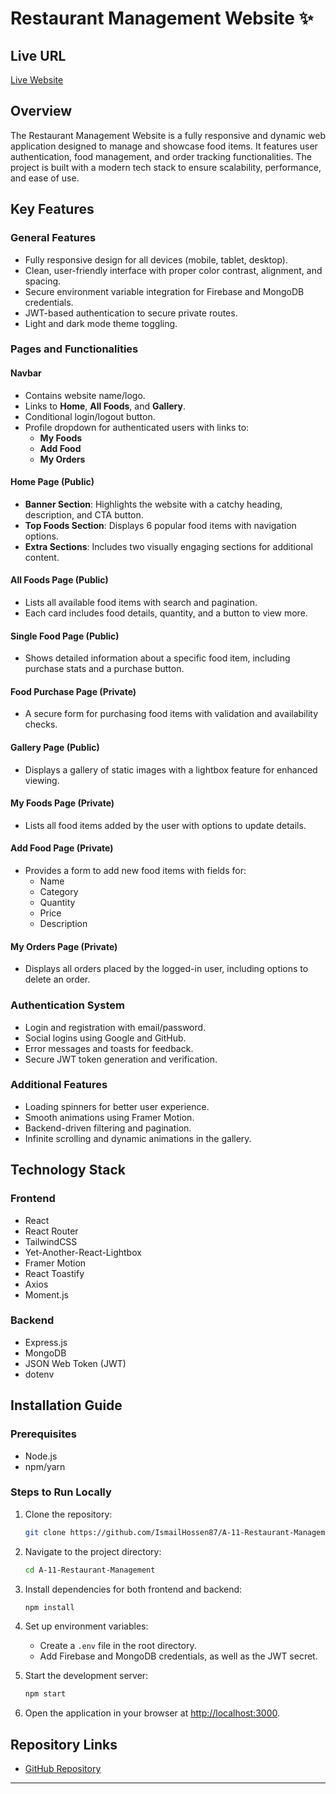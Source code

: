 # Restaurant Management Website ✨

## Live URL
[Live Website](https://restaurent-management-61037.web.app/)

## Overview
The Restaurant Management Website is a fully responsive and dynamic web application designed to manage and showcase food items. It features user authentication, food management, and order tracking functionalities. The project is built with a modern tech stack to ensure scalability, performance, and ease of use. 

## Key Features

### General Features
- Fully responsive design for all devices (mobile, tablet, desktop).
- Clean, user-friendly interface with proper color contrast, alignment, and spacing.
- Secure environment variable integration for Firebase and MongoDB credentials.
- JWT-based authentication to secure private routes.
- Light and dark mode theme toggling.

### Pages and Functionalities

#### Navbar
- Contains website name/logo.
- Links to **Home**, **All Foods**, and **Gallery**.
- Conditional login/logout button.
- Profile dropdown for authenticated users with links to:
  - **My Foods**
  - **Add Food**
  - **My Orders**

#### Home Page (Public)
- **Banner Section**: Highlights the website with a catchy heading, description, and CTA button.
- **Top Foods Section**: Displays 6 popular food items with navigation options.
- **Extra Sections**: Includes two visually engaging sections for additional content.

#### All Foods Page (Public)
- Lists all available food items with search and pagination.
- Each card includes food details, quantity, and a button to view more.

#### Single Food Page (Public)
- Shows detailed information about a specific food item, including purchase stats and a purchase button.

#### Food Purchase Page (Private)
- A secure form for purchasing food items with validation and availability checks.

#### Gallery Page (Public)
- Displays a gallery of static images with a lightbox feature for enhanced viewing.

#### My Foods Page (Private)
- Lists all food items added by the user with options to update details.

#### Add Food Page (Private)
- Provides a form to add new food items with fields for:
  - Name
  - Category
  - Quantity
  - Price
  - Description

#### My Orders Page (Private)
- Displays all orders placed by the logged-in user, including options to delete an order.

### Authentication System
- Login and registration with email/password.
- Social logins using Google and GitHub.
- Error messages and toasts for feedback.
- Secure JWT token generation and verification.

### Additional Features
- Loading spinners for better user experience.
- Smooth animations using Framer Motion.
- Backend-driven filtering and pagination.
- Infinite scrolling and dynamic animations in the gallery.

## Technology Stack

### Frontend
- React
- React Router
- TailwindCSS
- Yet-Another-React-Lightbox
- Framer Motion
- React Toastify
- Axios
- Moment.js

### Backend
- Express.js
- MongoDB
- JSON Web Token (JWT)
- dotenv

## Installation Guide

### Prerequisites
- Node.js
- npm/yarn

### Steps to Run Locally
1. Clone the repository:
   ```bash
   git clone https://github.com/IsmailHossen87/A-11-Restaurant-Management.git
   ```

2. Navigate to the project directory:
   ```bash
   cd A-11-Restaurant-Management
   ```

3. Install dependencies for both frontend and backend:
   ```bash
   npm install
   ```

4. Set up environment variables:
   - Create a `.env` file in the root directory.
   - Add Firebase and MongoDB credentials, as well as the JWT secret.

5. Start the development server:
   ```bash
   npm start
   ```

6. Open the application in your browser at [http://localhost:3000](http://localhost:3000).

## Repository Links
- [GitHub Repository](https://github.com/IsmailHossen87/A-11-Restaurant-Management)

---


